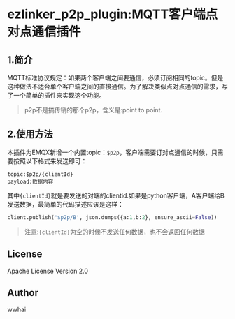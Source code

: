 # ezlinker_p2p_plugin:MQTT客户端点对点通信插件
## 1.简介
MQTT标准协议规定：如果两个客户端之间要通信，必须订阅相同的topic。但是这种做法不适合单个客户端之间的直接通信。为了解决类似点对点通信的需求，写了一个简单的插件来实现这个功能。
> p2p不是搞传销的那个p2p，含义是:point to point.
## 2.使用方法
本插件为EMQX新增一个内置topic：`$p2p`，客户端需要订对点通信的时候，只需要按照以下格式来发送即可：
```
topic:$p2p/{clientId}
payload:数据内容
```
其中`{clientId}`就是要发送的对端的clientid.如果是python客户端，A客户端给B发送数据，最简单的代码描述应该是这样：
```python
client.publish('$p2p/B', json.dumps({a:1,b:2}, ensure_ascii=False))
```
> 注意:`{clientId}`为空的时候不发送任何数据，也不会返回任何数据


License
-------

Apache License Version 2.0

Author
------
wwhai
